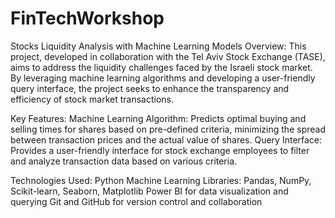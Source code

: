 # FinTechWorkshop
Stocks Liquidity Analysis with Machine Learning Models
Overview:
This project, developed in collaboration with the Tel Aviv Stock Exchange (TASE), aims to address the liquidity challenges faced by the Israeli stock market. By leveraging machine learning algorithms and developing a user-friendly query interface, the project seeks to enhance the transparency and efficiency of stock market transactions.

Key Features:
Machine Learning Algorithm: Predicts optimal buying and selling times for shares based on pre-defined criteria, minimizing the spread between transaction prices and the actual value of shares.
Query Interface: Provides a user-friendly interface for stock exchange employees to filter and analyze transaction data based on various criteria.

Technologies Used:
Python
Machine Learning Libraries: Pandas, NumPy, Scikit-learn, Seaborn, Matplotlib
Power BI for data visualization and querying
Git and GitHub for version control and collaboration
